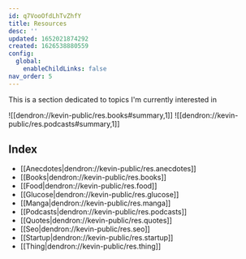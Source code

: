 ```yaml
---
id: q7VooOfdLhTvZhfY
title: Resources
desc: ''
updated: 1652021874292
created: 1626538880559
config:
  global:
    enableChildLinks: false
nav_order: 5
---
```



This is a section dedicated to topics I'm currently interested in

<!-- - [[Anecdotes|dendron://kevin-public/r.anecdotes]]
- [[Food|dendron://kevin-public/r.food]]
- [[Glucose|dendron://kevin-public/r.glucose]]
- [[Startup|dendron://kevin-public/r.startup]]
- [[dendron://kevin-public/r.seo]]
- [[Thing|dendron://kevin-public/r.thing]]
- [[dendron://kevin-public/r.seo]] -->

![[dendron://kevin-public/res.books#summary,1]]
![[dendron://kevin-public/res.podcasts#summary,1]]

## Index
- [[Anecdotes|dendron://kevin-public/res.anecdotes]]
- [[Books|dendron://kevin-public/res.books]]
- [[Food|dendron://kevin-public/res.food]]
- [[Glucose|dendron://kevin-public/res.glucose]]
- [[Manga|dendron://kevin-public/res.manga]]
- [[Podcasts|dendron://kevin-public/res.podcasts]]
- [[Quotes|dendron://kevin-public/res.quotes]]
- [[Seo|dendron://kevin-public/res.seo]]
- [[Startup|dendron://kevin-public/res.startup]]
- [[Thing|dendron://kevin-public/res.thing]]